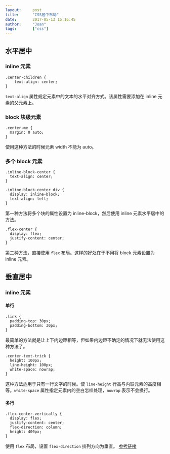 ```yaml
---
layout:     post
title:      "CSS居中布局"
date:       2017-05-13 15:16:45
author:     "Joan"
tags:		["css"]
---
```


## 水平居中

### inline 元素

```
.center-children {
	text-align: center;
}

```
`text-align` 属性规定元素中的文本的水平对齐方式。该属性需要添加在 inline 元素的父元素上。

### block 块级元素

```
.center-me {
  margin: 0 auto;
}
```
使用这种方法的时候元素 width 不能为 auto。

### 多个 block 元素

```
.inline-block-center {
  text-align: center;
}

.inline-block-center div {
  display: inline-block;
  text-align: left;
}
```
第一种方法将多个块的属性设置为 inline-block，然后使用 inline 元素水平居中的方法。

```
.flex-center {
  display: flex;
  justify-content: center;
}
```
第二种方法，直接使用 `flex` 布局。这样的好处在于不用将 block 元素设置为 inline 元素。

## 垂直居中

### inline 元素

#### 单行

```
.link {
  padding-top: 30px;
  padding-bottom: 30px;
}
```
最简单的方法就是让上下内边距相等，但如果内边距不确定的情况下就无法使用这种方法了。

```
.center-text-trick {
  height: 100px;
  line-height: 100px;
  white-space: nowrap;
}
```
这种方法适用于只有一行文字的时候。使 `line-height` 行高与内联元素的高度相等。`white-space` 属性指定元素内的空白怎样处理，`nowrap` 表示不会换行。

#### 多行

```
.flex-center-vertically {
  display: flex;
  justify-content: center;
  flex-direction: column;
  height: 400px;
}
```
使用 `flex` 布局，设置 `flex-direction` 排列方向为垂直。
[参考链接](https://css-tricks.com/centering-css-complete-guide/)